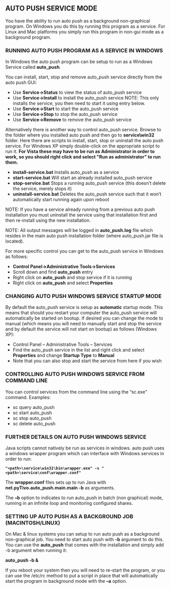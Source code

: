 ## AUTO PUSH SERVICE MODE ##

You have the ability to run auto push as a background non-graphical program. On Windows you do this by running this program as a service. For Linux and Mac platforms you simply run this program in non-gui mode as a background program.

### RUNNING AUTO PUSH PROGRAM AS A SERVICE IN WINDOWS ###

In Windows the auto push program can be setup to run as a Windows Service called **auto\_push**.

You can install, start, stop and remove auto\_push service directly from the auto push GUI:
  * Use **Service->Status** to view the status of auto\_push service
  * Use **Service->Install** to install the auto\_push service NOTE: This only installs the service, you then need to start it using entry below.
  * Use **Service->Start** to start the auto\_push service
  * Use **Service->Stop** to stop the auto\_push service
  * Use **Service->Remove** to remove the auto\_push service

Alternatively there is another way to control auto\_push service. Browse to the folder where you installed auto push and then go to **service\win32** folder. Here there are scripts to install, start, stop or uninstall the auto push service. For Windows XP simply double-click on the appropriate script to run it. **For Vista these may have to be run as Administrator in order to work, so you should right click and select "Run as administrator" to run them.**

  * **install-service.bat** Installs auto\_push as a service
  * **start-service.bat** Will start an already installed auto\_push service
  * **stop-service.bat** Stops a running auto\_push service (this doesn’t delete the service, merely stops it)
  * **uninstall-service.bat** Deletes the auto\_push service such that it won’t automatically start running again upon reboot

NOTE: If you have a service already running from a previous auto push installation you must uninstall the service using that installation first and then re-install using the new installation.

NOTE: All output messages will be logged in **auto\_push.log** file which resides in the main auto push installation folder (where auto\_push.jar file is located).

For more specific control you can get to the auto\_push service in Windows as follows:

  * **Control Panel->Administrative Tools->Services**
  * Scroll down and find **auto\_push** entry
  * Right click on **auto\_push** and stop service if it is running
  * Right click on **auto\_push** and select **Properties**

### CHANGING AUTO PUSH WINDOWS SERVICE STARTUP MODE ###

By default the auto\_push service is setup as **automatic** startup mode. This means that should you restart your computer the auto\_push service will automatically be started on bootup. If desired you can change the mode to manual (which means you will need to manually start and stop the service and by default the service will not start on bootup) as follows (Windows XP):

  * Control Panel – Administrative Tools – Services
  * Find the auto\_push service in the list and right click and select **Properties** and change **Startup Type** to **Manual**
  * Note that you can also stop and start the service from here if you wish


### CONTROLLING AUTO PUSH WINDOWS SERVICE FROM COMMAND LINE ###

You can control services from the command line using the “sc.exe” command. Examples:

  * sc query auto\_push
  * sc start auto\_push
  * sc stop auto\_push
  * sc delete auto\_push


### FURTHER DETAILS ON AUTO PUSH WINDOWS SERVICE ###

Java scripts cannot natively be run as services in windows. auto push uses a windows wrapper program which can interface with Windows services in order to run:

**`"<path>\service\win32\bin\wrapper.exe" -s "<path>\service\conf\wrapper.conf"`**

The **wrapper.conf** files sets up to run Java with **net.pyTivo.auto\_push.main.main -b** as arguments.

The **–b** option to indicates to run auto\_push in batch (non graphical) mode, running in an infinite loop and monitoring configured shares.


### SETTING UP AUTO PUSH AS A BACKGROUND JOB (MACINTOSH/LINUX) ###

On Mac & linux systems you can setup to run auto push as a background non-graphical job. You need to start auto push with **-b** argument to do this. You can use the **auto\_push** that comes with the installation and simply add -b argument when running it:

**auto\_push -b &**

If you reboot your system then you will need to re-start the program, or you can use the /etc/rc method to put a script in place that will automatically start the program in background mode with the **–a** option.